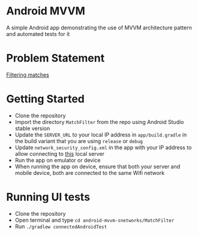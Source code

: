 # Android MVVM
A simple Android app demonstrating the use of MVVM architecture pattern and automated tests for it

# Problem Statement
[Filtering matches](https://github.com/sparknetworks/coding_exercises_options/blob/master/filtering_matches/README.md)

# Getting Started
- Clone the repository
- Import the directory `MatchFilter` from the repo using Android Studio stable version
- Update the `SERVER_URL` to your local IP address in `app/build.gradle` in the build variant that you are using `release` or `debug`
- Update `network_security_config.xml` in the app with your IP address to allow connecting to [this](https://github.com/jaydeepw/backend-snetworks) local server
- Run the app on emulator or device
- When running the app on device, ensure that both your server and mobile device, both are
connected to the same Wifi network

# Running UI tests
- Clone the repository
- Open terminal and type `cd android-mvvm-snetworks/MatchFilter`
- Run `./gradlew connectedAndroidTest`
